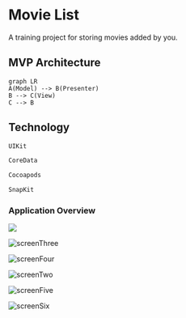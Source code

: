 # Movie List

A training project for storing movies added by you.

## MVP Architecture
```mermaid
graph LR
A(Model) --> B(Presenter)
B --> C(View)
C --> B
```

## Technology
```sh
UIKit
 ```
 ```sh
 CoreData
```
```sh
Cocoapods
```
```sh
SnapKit
```

### Application Overview

![](https://user-images.githubusercontent.com/99253701/205009251-ffa16202-c5fc-4c46-932b-84dd01e5a892.png) 

![screenThree](https://user-images.githubusercontent.com/99253701/205009969-f6e6ccf9-3ac7-4bd3-9e9f-f1a71c326d78.png)

![screenFour](https://user-images.githubusercontent.com/99253701/205010001-f420d604-18d0-46ed-bd58-d9ded9c82234.png)

![screenTwo](https://user-images.githubusercontent.com/99253701/205010036-a0e8d622-fe8e-488b-b6a9-7029c08d2530.png)

![screenFive](https://user-images.githubusercontent.com/99253701/205010076-b89d4650-8929-49b9-9d8e-d44207aad77f.png)

![screenSix](https://user-images.githubusercontent.com/99253701/205010120-605324a0-9a36-4645-92eb-4cf99be1695e.png)
